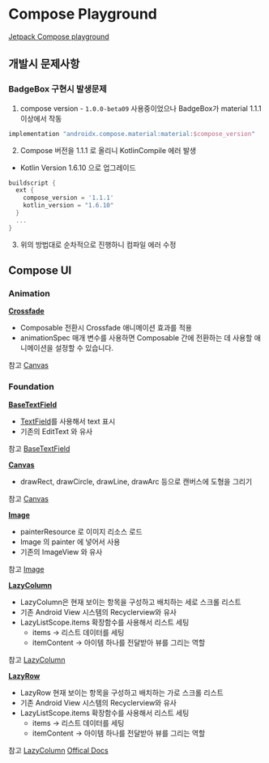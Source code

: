 # Compose Playground
[Jetpack Compose playground](https://foso.github.io/Jetpack-Compose-Playground/)

## 개발시 문제사항

### BadgeBox 구현시 발생문제
1. compose version - `1.0.0-beta09` 사용중이었으나 BadgeBox가 material 1.1.1 이상에서 작동

```kotlin
implementation "androidx.compose.material:material:$compose_version"
```

2. Compose 버전을 1.1.1 로 올리니 KotlinCompile 에러 발생
- Kotlin Version 1.6.10 으로 업그레이드

```groovy
buildscript {
  ext {
    compose_version = '1.1.1'
    kotlin_version = "1.6.10"
  }
  ...
}
```

3. 위의 방법대로 순차적으로 진행하니 컴파일 에러 수정

## Compose UI

### Animation

[**Crossfade**](app/src/main/java/com/ys/composeplayground/ui/animation/Crossfade.kt)
- Composable 전환시 Crossfade 애니메이션 효과를 적용
- animationSpec 매개 변수를 사용하면 Composable 간에 전환하는 데 사용할 애니메이션을 설정할 수 있습니다.

참고
[Canvas](https://foso.github.io/Jetpack-Compose-Playground/foundation/canvas/)


### Foundation

[**BaseTextField**](app/src/main/java/com/ys/composeplayground/ui/foundation/BaseTextField.kt)
- [TextField](https://foso.github.io/Jetpack-Compose-Playground/material/textfield/)를 사용해서 text 표시
- 기존의 EditText 와 유사

참고
[BaseTextField](https://foso.github.io/Jetpack-Compose-Playground/foundation/basetextfield/)


[**Canvas**](app/src/main/java/com/ys/composeplayground/ui/foundation/Canvas.kt)
- drawRect, drawCircle, drawLine, drawArc 등으로 캔버스에 도형을 그리기

참고
[Canvas](https://foso.github.io/Jetpack-Compose-Playground/foundation/canvas/)


[**Image**](app/src/main/java/com/ys/composeplayground/ui/foundation/ImageResource.kt)
- painterResource 로 이미지 리소스 로드
- Image 의 painter 에 넣어서 사용
- 기존의 ImageView 와 유사

참고
[Image](https://foso.github.io/Jetpack-Compose-Playground/foundation/image/)


[**LazyColumn**](app/src/main/java/com/ys/composeplayground/ui/foundation/LazyColumn.kt)
- LazyColumn은 현재 보이는 항목을 구성하고 배치하는 세로 스크롤 리스트
- 기존 Android View 시스템의 Recyclerview와 유사
- LazyListScope.items 확장함수를 사용해서 리스트 세팅
    - items -> 리스트 데이터를 세팅
    - itemContent -> 아이템 하나를 전달받아 뷰를 그리는 역할

참고
[LazyColumn](https://foso.github.io/Jetpack-Compose-Playground/foundation/lazycolumn/)


[**LazyRow**](app/src/main/java/com/ys/composeplayground/ui/foundation/LazyColumn.kt)
- LazyRow 현재 보이는 항목을 구성하고 배치하는 가로 스크롤 리스트
- 기존 Android View 시스템의 Recyclerview와 유사
- LazyListScope.items 확장함수를 사용해서 리스트 세팅
  - items -> 리스트 데이터를 세팅
  - itemContent -> 아이템 하나를 전달받아 뷰를 그리는 역할

참고
[LazyColumn](https://foso.github.io/Jetpack-Compose-Playground/foundation/lazyrow/)
[Offical Docs](https://developer.android.com/reference/kotlin/androidx/compose/foundation/lazy/package-summary#lazyrow)